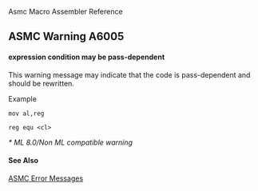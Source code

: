Asmc Macro Assembler Reference

## ASMC Warning A6005

#### expression condition may be pass-dependent

This warning message may indicate that the code is pass-dependent and should be rewritten.

Example

    mov al,reg

    reg equ <cl>

_* ML 8.0/Non ML compatible warning_

#### See Also

[ASMC Error Messages](readme.md)

